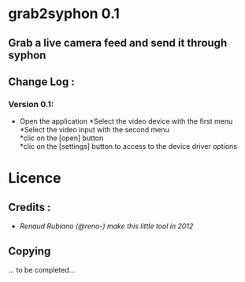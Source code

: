# grab2syphon 0.1

## Grab a live camera feed and send it through syphon

## Change Log : 

### Version 0.1: 
* Open the application
    *Select the video device with the first menu    
    *Select the video input with the second menu     
    *clic on the [open] button   
    *clic on the [settings] button to access to the device driver options     

# Licence
## Credits : 
* *Renaud Rubiano (@reno-) make this little tool in 2012*

## Copying
… to be completed…